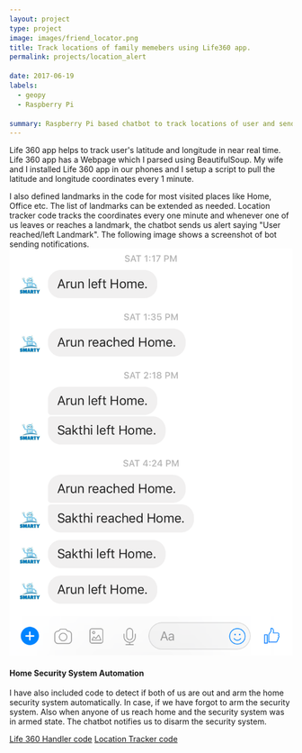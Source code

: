 ```yaml
---
layout: project
type: project
image: images/friend_locator.png
title: Track locations of family memebers using Life360 app.
permalink: projects/location_alert

date: 2017-06-19
labels:
  - geopy
  - Raspberry Pi

summary: Raspberry Pi based chatbot to track locations of user and send alerts FB Messenger
---
```

Life 360 app helps to track user's latitude and longitude in near real time. Life 360 app has a Webpage which I parsed using BeautifulSoup. My wife and I installed Life 360 app in our phones and I setup a script to pull the latitude and longitude coordinates every 1 minute.

I also defined landmarks in the code for most visited places like Home, Office etc. The list of landmarks can be extended as needed. Location tracker code tracks the coordinates every one minute and whenever one of us leaves or reaches a landmark, the chatbot sends us alert saying "User reached/left Landmark". The following image shows a screenshot of bot sending notifications.
<img class="ui medium center floated rounded image" src="../images/location_alert.png"><br/>

#### Home Security System Automation
I have also included code to detect if both of us are out and arm the home security system automatically. In case, if we have forgot to arm the security system. Also when anyone of us reach home and the security system was in armed state. The chatbot notifies us to disarm the security system.

[Life 360 Handler code](https://github.com/arunn314/smartybot/blob/master/life360_handler.py)
[Location Tracker code](https://github.com/arunn314/smartybot/blob/master/location_server.py)
